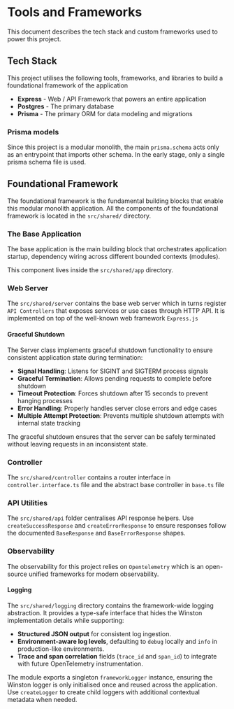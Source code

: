 # Tools and Frameworks
This document describes the tech stack and custom frameworks used to power this project.

## Tech Stack
This project utilises the following tools, frameworks, and libraries to build a foundational framework of the application

- **Express** - Web / API Framework that powers an entire application
- **Postgres** - The primary database
- **Prisma** - The primary ORM for data modeling and migrations

### Prisma models
Since this project is a modular monolith, the main `prisma.schema` acts only as an entrypoint that imports other schema. In the early stage, only a single prisma schema file is used.

## Foundational Framework
The foundational framework is the fundamental building blocks that enable this modular monolith application. All the components of the foundational framework is located in the `src/shared/` directory.

### The Base Application
The base application is the main building block that orchestrates application startup, dependency wiring across different bounded contexts (modules).

This component lives inside the `src/shared/app` directory.

### Web Server
The `src/shared/server` contains the base web server which in turns register `API Controllers` that exposes services or use cases through HTTP API. It is implemented on top of the well-known web framework `Express.js`

#### Graceful Shutdown
The Server class implements graceful shutdown functionality to ensure consistent application state during termination:

- **Signal Handling**: Listens for SIGINT and SIGTERM process signals
- **Graceful Termination**: Allows pending requests to complete before shutdown
- **Timeout Protection**: Forces shutdown after 15 seconds to prevent hanging processes
- **Error Handling**: Properly handles server close errors and edge cases
- **Multiple Attempt Protection**: Prevents multiple shutdown attempts with internal state tracking

The graceful shutdown ensures that the server can be safely terminated without leaving requests in an inconsistent state.

### Controller
The `src/shared/controller` contains a router interface in `controller.interface.ts` file and the abstract base controller in `base.ts` file

### API Utilities
The `src/shared/api` folder centralises API response helpers. Use `createSuccessResponse` and `createErrorResponse` to ensure responses follow the documented `BaseResponse` and `BaseErrorResponse` shapes.

### Observability
The observability for this project relies on `Opentelemetry` which is an open-source unified frameworks for modern observability.
#### Logging
The `src/shared/logging` directory contains the framework-wide logging abstraction. It provides a type-safe interface that hides the Winston implementation details while supporting:

- **Structured JSON output** for consistent log ingestion.
- **Environment-aware log levels**, defaulting to `debug` locally and `info` in production-like environments.
- **Trace and span correlation** fields (`trace_id` and `span_id`) to integrate with future OpenTelemetry instrumentation.

The module exports a singleton `frameworkLogger` instance, ensuring the Winston logger is only initialised once and reused across the application. Use `createLogger` to create child loggers with additional contextual metadata when needed.
